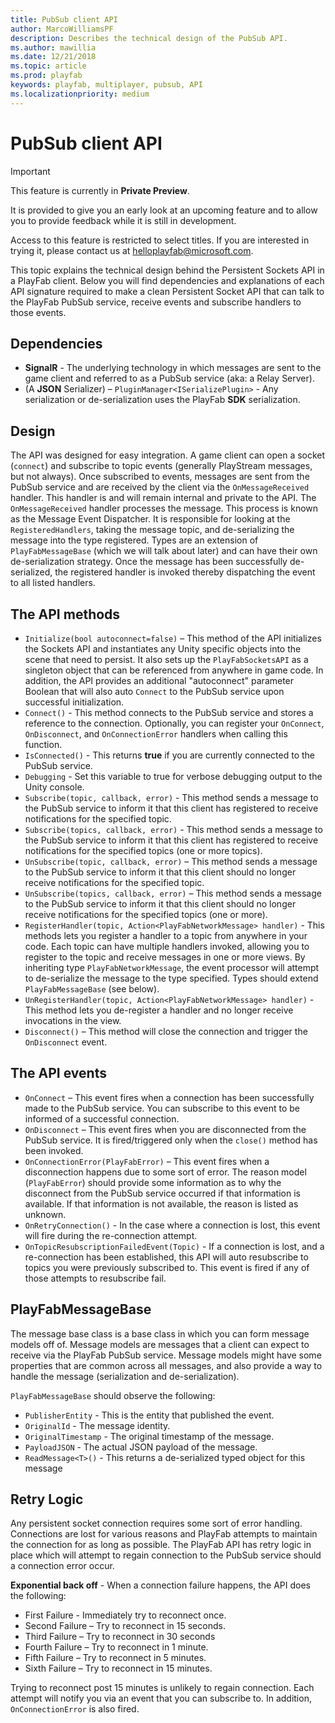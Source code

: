 ```yaml
---
title: PubSub client API
author: MarcoWilliamsPF
description: Describes the technical design of the PubSub API.
ms.author: mawillia
ms.date: 12/21/2018
ms.topic: article
ms.prod: playfab
keywords: playfab, multiplayer, pubsub, API
ms.localizationpriority: medium
---
```


# PubSub client API

> [!IMPORTANT]
> This feature is currently in **Private Preview**.  
>
> It is provided to give you an early look at an upcoming feature and to allow you to provide feedback while it is still in development.  
>
> Access to this feature is restricted to select titles. If you are interested in trying it, please contact us at [helloplayfab@microsoft.com](mailto:helloplayfab@microsoft.com).

This topic explains the technical design behind the Persistent Sockets API in a PlayFab client. Below you will find dependencies and explanations of each API signature required to make a clean Persistent Socket API that can talk to the PlayFab PubSub service, receive events and subscribe handlers to those events.

## Dependencies

- **SignalR** - The underlying technology in which messages are sent to the game client and referred to as a PubSub service (aka: a Relay Server).
- (A **JSON** Serializer) – `PluginManager<ISerializePlugin>` - Any serialization or de-serialization uses the PlayFab **SDK** serialization.

## Design

The API was designed for easy integration. A game client can open a socket (`connect`) and subscribe to topic events (generally PlayStream messages, but not always). Once subscribed to events, messages are sent from the PubSub service and are received by the client via the `OnMessageReceived` handler. This handler is and will remain internal and private to the API. The `OnMessageReceived` handler processes the message. This process is known as the Message Event Dispatcher. It is responsible for looking at the `RegisteredHandlers`, taking the message topic, and de-serializing the message into the type registered. Types are an extension of `PlayFabMessageBase` (which we will talk about later) and can have their own de-serialization strategy. Once the message has been successfully de-serialized, the registered handler is invoked thereby dispatching the event to all listed handlers.

<!--
 !["Persistent Sockets API Diagram"](images/diagram.png "Persistent Sockets API Diagram")
-->

## The API methods

- `Initialize(bool autoconnect=false)` – This method of the API initializes the Sockets API and instantiates any Unity specific objects into the scene that need to persist. It also sets up the `PlayFabSocketsAPI` as a singleton object that can be referenced from anywhere in game code. In addition, the API provides an additional "autoconnect" parameter Boolean that will also auto `Connect` to the PubSub service upon successful initialization.
- `Connect()`  - This method connects to the PubSub service and stores a reference to the connection. Optionally, you can register your `OnConnect`, `OnDisconnect`, and `OnConnectionError` handlers when calling this function.
- `IsConnected()` - This returns **true** if you are currently connected to the PubSub service.
- `Debugging` - Set this variable to true for verbose debugging output to the Unity console.
- `Subscribe(topic, callback, error)` - This method sends a message to the PubSub service to inform it that this client has registered to receive notifications for the specified topic.
- `Subscribe(topics, callback, error)` - This method sends a message to the PubSub service to inform it that this client has registered to receive notifications for the specified topics (one or more topics).
- `UnSubscribe(topic, callback, error)` – This method sends a message to the PubSub service to inform it that this client should no longer receive notifications for the specified topic.
- `UnSubscribe(topics, callback, error)` – This method sends a message to the PubSub service to inform it that this client should no longer receive notifications for the specified topics (one or more).
- `RegisterHandler(topic, Action<PlayFabNetworkMessage> handler)` - This methods lets you register a handler to a topic from anywhere in your code. Each topic can have multiple handlers invoked, allowing you to register to the topic and receive messages in one or more views. By inheriting type `PlayFabNetworkMessage`, the event processor will attempt to de-serialize the message to the type specified. Types should extend `PlayFabMessageBase` (see below).
- `UnRegisterHandler(topic, Action<PlayFabNetworkMessage> handler)` - This method lets you de-register a handler and no longer receive invocations in the view.
- `Disconnect()` – This method will close the connection and trigger the `OnDisconnect` event.

## The API events

- `OnConnect` – This event fires when a connection has been successfully made to the PubSub service. You can subscribe to this event to be informed of a successful connection.
- `OnDisconnect` – This event fires when you are disconnected from the PubSub service. It is fired/triggered only when the `close()` method has been invoked.
- `OnConnectionError(PlayFabError)` – This event fires when a disconnection happens due to some sort of error. The reason model (`PlayFabError`) should provide some information as to why the disconnect from the PubSub service occurred if that information is available. If that information is not available, the reason is listed as unknown.
- `OnRetryConnection()` - In the case where a connection is lost, this event will fire during the re-connection attempt.
- `OnTopicResubscriptionFailedEvent(Topic)` - If a connection is lost, and a re-connection has been established, this API will auto resubscribe to topics you were previously subscribed to. This event is fired if any of those attempts to resubscribe fail.

## PlayFabMessageBase

The message base class is a base class in which you can form message models off of. Message models are messages that a client can expect to receive via the PlayFab PubSub service. Message models might have some properties that are common across all messages, and also provide a way to handle the message (serialization and de-serialization).

`PlayFabMessageBase` should observe the following:

- `PublisherEntity` - This is the entity that published the event.
- `OriginalId` - The message identity.
- `OriginalTimestamp` - The original timestamp of the message.
- `PayloadJSON` -  The actual JSON payload of the message.
- `ReadMessage<T>()` - This returns a de-serialized typed object for this message

## Retry Logic

Any persistent socket connection requires some sort of error handling. Connections are lost for various reasons and PlayFab attempts to maintain the connection for as long as possible. The PlayFab API has retry logic in place which will attempt to regain connection to the PubSub service should a connection error occur.

**Exponential back off** - When a connection failure happens, the API does the following:

- First Failure - Immediately try to reconnect once.
- Second Failure – Try to reconnect in 15 seconds.
- Third Failure – Try to reconnect in 30 seconds
- Fourth Failure – Try to reconnect in 1 minute.
- Fifth Failure – Try to reconnect in 5 minutes.
- Sixth Failure – Try to reconnect in 15 minutes.

Trying to reconnect post 15 minutes is unlikely to regain connection. Each attempt will notify you via an event that you can subscribe to. In addition, `OnConnectionError` is also fired.